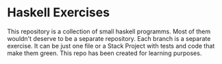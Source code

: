 # Haskell Exercises

This repository is a collection of small haskell programms. Most of them wouldn't deserve to be a separate repository. Each branch is a separate exercise. It can be just one file or a Stack Project with tests and code that make them green. This repo has been created for learning purposes.